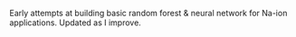 Early attempts at building basic random forest & neural network for Na-ion applications. Updated as I improve.
